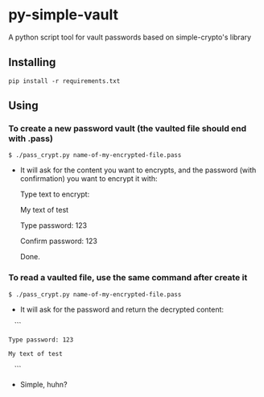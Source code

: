 # py-simple-vault
A python script tool for vault passwords based on simple-crypto's library

## Installing

    pip install -r requirements.txt

## Using

### To create a new password vault (the vaulted file should end with .pass)

    $ ./pass_crypt.py name-of-my-encrypted-file.pass

- It will ask for the content you want to encrypts, and the password (with confirmation) you want to encrypt it with:

    
    Type text to encrypt:
    
    My text of test
    
    Type password: 123
    
    Confirm password: 123
    
    Done.
    
### To read a vaulted file, use the same command after create it

    $ ./pass_crypt.py name-of-my-encrypted-file.pass

- It will ask for the password and return the decrypted content:

    ```
    
    Type password: 123
    
    My text of test
    ```
    
- Simple, huhn?
